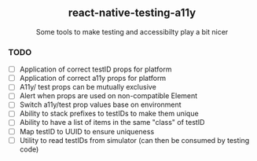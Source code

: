 <h2 align="center">react-native-testing-a11y</h2>

<p align="center">
Some tools to make testing and accessibilty play a bit nicer
</p>

### TODO

- [ ] Application of correct testID props for platform
- [ ] Application of correct a11y props for platform
- [ ] A11y/ test props can be mutually exclusive
- [ ] Alert when props are used on non-compatible Element
- [ ] Switch a11y/test prop values base on environment
- [ ] Ability to stack prefixes to testIDs to make them unique
- [ ] Ability to have a list of items in the same "class" of testID
- [ ] Map testID to UUID to ensure uniqueness
- [ ] Utility to read testIDs from simulator (can then be consumed by testing code)
